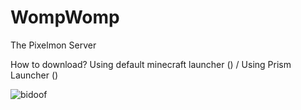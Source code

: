 # WompWomp
The Pixelmon Server

How to download? Using default minecraft launcher () / Using Prism Launcher ()

![bidoof](https://github.com/Ranoreal/WompWomp/assets/95768645/b1ee4555-474b-4872-833c-4e8529389fab)
